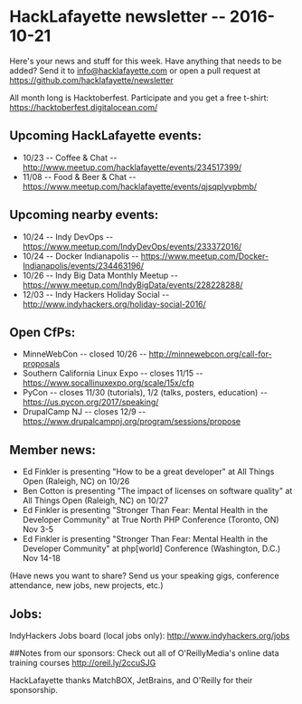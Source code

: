 # HackLafayette newsletter -- 2016-10-21

Here's your news and stuff for this week. Have anything that needs to be added? Send it to info@hacklafayette.com or open a pull request at https://github.com/hacklafayette/newsletter

All month long is Hacktoberfest. Participate and you get a free t-shirt: https://hacktoberfest.digitalocean.com/

## Upcoming HackLafayette events:

* 10/23 -- Coffee & Chat -- http://www.meetup.com/hacklafayette/events/234517399/
* 11/08 -- Food & Beer & Chat -- https://www.meetup.com/hacklafayette/events/qjsqplyvpbmb/

## Upcoming nearby events:

* 10/24 -- Indy DevOps -- https://www.meetup.com/IndyDevOps/events/233372016/
* 10/24 -- Docker Indianapolis -- https://www.meetup.com/Docker-Indianapolis/events/234463196/
* 10/26 -- Indy Big Data Monthly Meetup -- https://www.meetup.com/IndyBigData/events/228228288/
* 12/03 -- Indy Hackers Holiday Social -- http://www.indyhackers.org/holiday-social-2016/

## Open CfPs:
* MinneWebCon -- closed 10/26 -- http://minnewebcon.org/call-for-proposals
* Southern California Linux Expo -- closes 11/15 -- https://www.socallinuxexpo.org/scale/15x/cfp
* PyCon -- closes 11/30 (tutorials), 1/2 (talks, posters, education) -- https://us.pycon.org/2017/speaking/
* DrupalCamp NJ -- closes 12/9 -- https://www.drupalcampnj.org/program/sessions/propose

## Member news:
* Ed Finkler is presenting "How to be a great developer" at All Things Open (Raleigh, NC) on 10/26
* Ben Cotton is presenting "The impact of licenses on software quality" at All Things Open (Raleigh, NC) on 10/27
* Ed Finkler is presenting "Stronger Than Fear: Mental Health in the Developer Community" at True North PHP Conference (Toronto, ON) Nov 3-5
* Ed Finkler is presenting "Stronger Than Fear: Mental Health in the Developer Community" at php[world] Conference (Washington, D.C.) Nov 14-18

(Have news you want to share? Send us your speaking gigs, conference attendance, new jobs, new projects, etc.)

## Jobs:
IndyHackers Jobs board (local jobs only): http://www.indyhackers.org/jobs

##Notes from our sponsors:
Check out all of O'ReillyMedia's online data training courses http://oreil.ly/2ccuSJG

HackLafayette thanks MatchBOX, JetBrains, and O'Reilly for their sponsorship.
